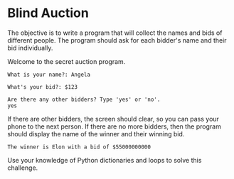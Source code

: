 # Blind Auction      

The objective is to write a program that will collect the names and bids of different people. The program should ask for each bidder's name and their bid individually.

Welcome to the secret auction program. 
```
What is your name?: Angela
```
```
What's your bid?: $123
```
```
Are there any other bidders? Type 'yes' or 'no'.
yes
```
If there are other bidders, the screen should clear, so you can pass your phone to the next person. If there are no more bidders, then the program should display the name of the winner and their winning bid.
```
The winner is Elon with a bid of $55000000000
```
Use your knowledge of Python dictionaries and loops to solve this challenge.